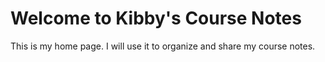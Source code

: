 # Welcome to Kibby's Course Notes

This is my home page. I will use it to organize and share my course notes.